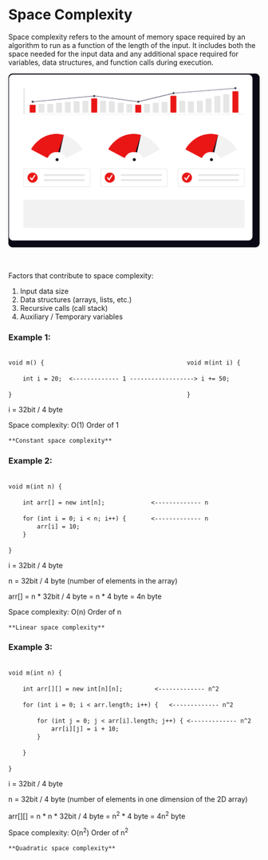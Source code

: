 # Space Complexity

Space complexity refers to the amount of memory space required by an algorithm to run as a function of the length of the input. It includes both the space needed for the input data and any additional space required for variables, data structures, and function calls during execution.

![Space Complexity](../res/img/undraw_app-benchmarks_ls0m.svg)

</br>

Factors that contribute to space complexity:
 1. Input data size
 2. Data structures (arrays, lists, etc.)
 3. Recursive calls (call stack)
 4. Auxiliary / Temporary variables

### Example 1:

```plaintext

void m() {                                        void m(int i) {

    int i = 20;  <------------- 1 ------------------> i += 50;

}                                                 }

```

i = 32bit / 4 byte

Space complexity: O(1)         Order of 1

    **Constant space complexity**


### Example 2:

```plaintext

void m(int n) {

    int arr[] = new int[n];             <------------- n

    for (int i = 0; i < n; i++) {       <------------- n
        arr[i] = 10;
    }

}

```

i = 32bit / 4 byte

n = 32bit / 4 byte (number of elements in the array)

arr[] = n * 32bit / 4 byte
      = n * 4 byte
      = 4n byte

Space complexity: O(n)         Order of n

    **Linear space complexity**


### Example 3:

```plaintext

void m(int n) {

    int arr[][] = new int[n][n];         <------------- n^2

    for (int i = 0; i < arr.length; i++) {   <------------- n^2
    
        for (int j = 0; j < arr[i].length; j++) { <------------- n^2
            arr[i][j] = i + 10;
        }

    }

}

```

i = 32bit / 4 byte

n = 32bit / 4 byte (number of elements in one dimension of the 2D array)

arr[][] = n * n * 32bit / 4 byte
        = n<sup>2</sup> * 4 byte
        = 4n<sup>2</sup> byte

Space complexity: O(n<sup>2</sup>)         Order of n<sup>2</sup>

    **Quadratic space complexity**
